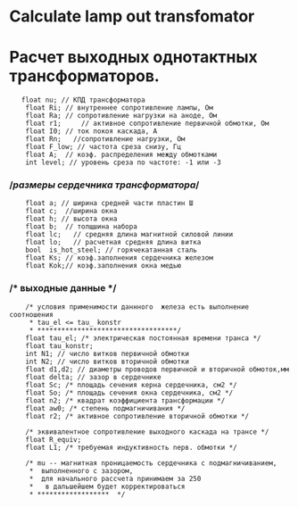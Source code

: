# Calculate lamp out transfomator

# Расчет выходных однотактных трансформаторов.

       float nu; // КПД трансформатора
        float Ri; // внутреннее сопротивление лампы, Ом
        float Ra; // сопротивление нагрузки на аноде, Ом
        float r1;     // активное сопротивление первичной обмотки, Ом
        float I0; // ток покоя каскада, А
        float Rn;   //сопротивление нагрузки, Ом
        float F_low; // частота среза снизу, Гц
        float A;  // коэф. распределения между обмотками
        int level; // уровень среза по частоте: -1 или -3

###  /*размеры сердечника трансформатора*/
        float a; // ширина средней части пластин Ш
        float c;  //ширина окна
        float h; // высота окна
        float b;  // толщшина набора
        float lc;   // средняя длина магнитной силовой линии
        float lo;   // расчетная средняя длина витка
        bool  is_hot_steel; // горячекатанная сталь
        float Ks; // коэф.заполнения сердечника железом
        float Kok;// коэф.заполнения окна медью

###  /* выходные данные */
        /* условия применимости даннного  железа есть выполнение соотношения
         * tau_el <= tau_ konstr
         * ***********************************/
        float tau_el; /* электрическая постоянная времени транса */
        float tau_konstr;
        int N1; // число витков первичной обмотки
        int N2; // число витков вторичной обмотки
        float d1,d2; // диаметры проводов первичной и вторичной обмоток,мм
        float delta; // зазор в сердечнике
        float Sc; /* площадь сечения керна сердечника, см2 */
        float So; /* площадь сечения окна сердечника, см2 */
        float n2; /* квадрат коэффициента трансформации */
        float aw0; /* степень nодмагничивания */
        float r2; /* активное сопротивление вторичной обмотки */

        /* эквивалентное сопротивление выходного каскада на трансе */
        float R_equiv;
        float L1; /* требуемая индуктивность nерв. обмотки */

        /* mu -- магнитная nроницаемость сердечника с nодмагничиванием,
         *  выполненного с зазором,
         *  для начального рассчета nринимаем за 250 
         *   в дальшейшем будет корректироваться
         * ******************  */
 
